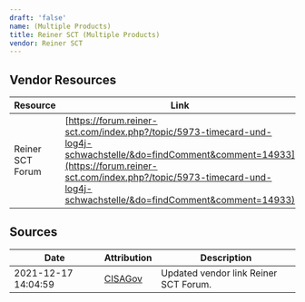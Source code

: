 ```yaml
---
draft: 'false'
name: (Multiple Products)
title: Reiner SCT (Multiple Products)
vendor: Reiner SCT
---
```


## Vendor Resources
| Resource | Link |
| --- | --- |
| Reiner SCT Forum | [https://forum.reiner-sct.com/index.php?/topic/5973-timecard-und-log4j-schwachstelle/&do=findComment&comment=14933](https://forum.reiner-sct.com/index.php?/topic/5973-timecard-und-log4j-schwachstelle/&do=findComment&comment=14933) |



## Sources
| Date | Attribution | Description |
| --- | --- | --- |
| 2021-12-17 14:04:59 | [CISAGov](https://raw.githubusercontent.com/cisagov/log4j-affected-db/develop/README.md) | Updated vendor link Reiner SCT Forum.  |
